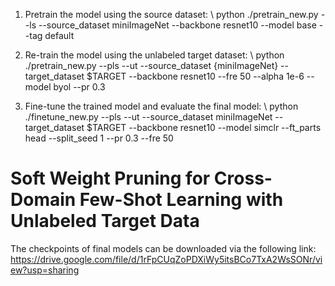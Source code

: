 1. Pretrain the model using the source dataset: \\
python ./pretrain_new.py --ls --source_dataset miniImageNet  --backbone resnet10  --model base --tag default

2. Re-train the model using the unlabeled target dataset: \\
python ./pretrain_new.py --pls --ut --source_dataset {miniImageNet} --target_dataset $TARGET --backbone resnet10   --fre 50 --alpha 1e-6 --model byol  --pr 0.3

3. Fine-tune the trained model and evaluate the final model: \\
python ./finetune_new.py --pls --ut --source_dataset miniImageNet --target_dataset $TARGET --backbone resnet10 --model simclr  --ft_parts head --split_seed 1 --pr 0.3 --fre 50



# Soft Weight Pruning for Cross-Domain Few-Shot Learning with Unlabeled Target Data
The checkpoints of final models can be downloaded via the following link:
https://drive.google.com/file/d/1rFpCUqZoPDXiWy5itsBCo7TxA2WsSONr/view?usp=sharing
